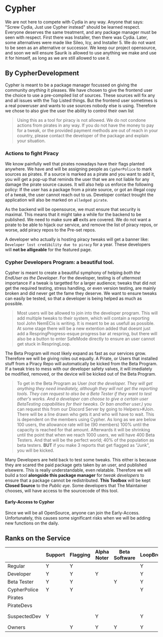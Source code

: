 # Cypher
We are not here to compete with Cydia in any way. Anyone that says: "Screw Cydia, Just use Cypher instead" should be learned respect. Everyone deserves the same treatment, and any package manager must be seen with respect.
First there was Installer, then there was Cydia. Later, some alternatives were made like Sileo, Icy, and Installer 5. We do not want to be seen as an alternative or successor. We keep our project opensource, and soon we will ensure Saurik is allowed to use anything we make and use it for himself, as long as we are still allowed to use it. 
## By CypherDevelopment

Cypher is meant to be a package manager focussed on giving the community *anything* it pleases.
We have chosen to give the frontend user the choice to use a pre-compiled list of sources. These sources will fix any and all issues with the Top Listed things. But the frontend user sometimes is a real poweruser and wants to use sources nobody else is using. Therefore we chose to also give the user the ability to control their own list
> Using this as a tool for piracy is not allowed. We do not condone actions from pirates in any way. If you do not have the money to pay for a tweak, or the provided payment methods are out of reach in your country, please contact the developer of the package and explain your situation.

### Actions to fight Piracy

We know painfully well that pirates nowadays have their flags planted anywhere. We have and will be assigning people as ```CypherPolice``` to mark sources as pirates. If a source is marked as a pirate and you want to add it, you will get a pop-up that reminds the user that we are not liable for any damage the pirate source causes. It will also help us enforce the following policy: If the user has a package from a pirate source, or got an illegal copy of a tweak, the user cannot reach out to us. Developer contact trought the application will also be marked on ```alledged pirate```.

As the backend will be opensource, we must ensure that security is maximal. This means that it might take a while for the backend to be published. We need to make sure **all** exits are covered. We do not want a pirate to be able to hijack our service, and remove the list of piracy repos, or worse, add piracy repos to the Pre-set repos.

A developer who actually is hosting piracy tweaks will get a banner like: ```Developer lost credibility due to piracy``` for a year. These developers will **not be alligeable** for the featured page.

### Cypher Developers Program: a beautiful tool.
Cypher is meant to create a beautiful symphony of helping *both the EndUser as the Developer*. For the developer, testing is of uttermost importance if a tweak is targetted for a larger audience; tweaks that did not get the required testing, stress handling, or even version testing, are mainly broken and did never get the fame they deserve. We want to ensure tweaks can easily be tested, so that a developer is being helped as much as possible.

> Most users will be allowed to join into the developer program. This will add multiple tweaks to their system, which will contain a reporting tool John NemECis is writing. It is meant to be as usefull as possible. At some stage there will be a new extention added that doesnt just add a RespringProgress-esque progress bar at respring, but there will also be a button to enter SafeMode directly to ensure an user cannot get stuck in RespringLoop.

The Beta Program will most likely expand as fast as our services grow. Therefore we will be giving roles out equally. A Pirate, or Users that installed stuff from a Piracy Repo will automatically be kicked from the Beta Program. If a tweak tries to mess with our developer safety valves, it will imediately be modified, removed, or the device will be kicked out of the Beta Program.

> To get in the Beta Program as User _(not the developer. They will get anything they need imediately, although they will not get the reporting tools. They can request to also be a Beta Tester if they want to test other's works. And a developer can choose to give a certain user BetaTesting capabilities for their tweaks. Or ban another user.)_  you can request this from our Discord Server by going to Helpers>#Join. There will be a line drawn who gets it and who will have to wait. This is dependent on the members using Cypher. As long as we are below 100 users, the allowance rate will be (90 members) 100% until the capacity is reached for that amount. Afterwards it will be shrinking until the point that when we reach 1000 users, we will have 400 Beta Testers. And that will be the perfect world; 40% of the population as beta testers. **BUT** if you make 3 reports that get flagged as "Junk", you will be kicked.

Many Developers are held back to test some tweaks. This either is because they are scared the paid package gets taken by an user, and published elsewere. This is really understandable, even relatable. Therefore we will build a tool **alongside this package manager** for *tweak developers* to ensure that a package cannot be redistributed. **This Toolbox** will be kept **Closed Source** to the *Public eye*. Some developers that The Maintainer chooses, will have access to the sourcecode of this tool.

#### Early-Access to Cypher
Since we will be all OpenSource, anyone can join the Early-Access. Unfortunately, this causes some significant risks when we will be adding new functions on the daily. 

## Ranks on the Service

|              | Support | Flagging | Alpha Noter | Beta Software | LoopBreach | TweakProtect Allignment | B-Reporter | SellMaShip | ConflictRoles   |
|--------------|---------|----------|-------------|---------------|------------|-------------------------|------------|------------|-----------------|
| Regular      |    Y    |     Y    |             |               |      Y     |                         |            |            |                 |
| Developer    |    Y    |     Y    |      Y      |               |      Y     |            Y            |            |            |                 |
| Beta Tester  |    Y    |     Y    |             |       Y       |      Y     |                         |      Y     |            |                 |
| CypherPolice |    Y    |     Y    |             |               |      Y     |                         |            |      Y     |                 |
| Pirates      |         |          |             |               |            |                         |            |      Y     |        Y        |
| PirateDevs   |         |          |             |               |            |                         |            |      Y     |        Y        |
| SuspectedDev |    Y    |          |      Y      |               |      Y     |                         |            |            | Temp Suspending |
| Owners       |         |     Y    |      Y      |       Y       |      Y     |            Y            |      Y     |      Y     |     0V3R5197    |
